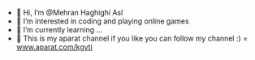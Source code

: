 - 👋 Hi, I’m @Mehran Haghighi Asl
- 👀 I’m interested in coding and playing online games
- 🌱 I’m currently learning ...
- 🌹 This is my aparat channel if you like you can follow my channel :) = www.aparat.com/kgyti
